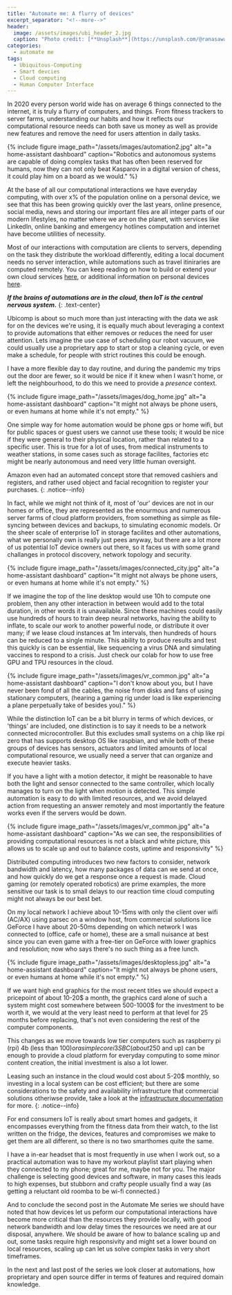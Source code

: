 ```yaml
---
title: "Automate me: A flurry of devices"
excerpt_separator: "<!--more-->"
header:
  image: /assets/images/ubi_header_2.jpg
  caption: "Photo credit: [**Unsplash**](https://unsplash.com/@ranasawalha)"
categories:
  - automate me
tags:
  - Ubiquitous-Computing
  - Smart devcies
  - Cloud computing
  - Human Computer Interface
---
```

In 2020 every person world wide has on average 6 things connected to the internet, it is truly a flurry of computers, and things. From fitness trackers to server farms, understanding our habits and how it reflects our computational resource needs can both save us money as well as provide new features and remove the need for users attention in daily tasks.
<!--more-->


{% include figure image_path="/assets/images/automation2.jpg" alt="a home-assistant dashboard" caption="Robotics and autonomous systems are capable of doing complex tasks that has often been reserved for humans, now they can not only beat Kasparov in a digital version of chess, it could play him on a board as we would." %}

At the base of all our computational interactions we have everyday computing, with over x% of the population online on a personal device, we see that this has been growing quickly over the last years, online presence, social media, news and storing our important files are all integer parts of our modern lifestyles, no matter where we are on the planet, with services like LinkedIn, online banking and emergency hotlines computation and internet have become utilities of necessity.

Most of our interactions with computation are clients to servers, depending on the task they distribute the workload differently, editing a local document needs no server interaction, while automations such as travel itiniraries are computed remotely. You can keep reading on how to build or extend your own cloud services [here](/automateme/), or additional information on personal devices [here](/workflow/desktop-hybrids/).

__*If the brains of automations are in the cloud, then IoT is the central nervous system.*__
{: .text-center}

Ubicomp is about so much more than just interacting with the data we ask for on the devices we're using, it is equally much about leveraging a context to provide automations that either removes or reduces the need for user attention. Lets imagine the use case of scheduling our robot vacuum, we could usually use a proprietary app to start or stop a cleaning cycle, or even make a schedule, for people with strict routines this could be enough. 

I have a more flexible day to day routine, and during the pandemic my trips out the door are fewer, so it would be nice if it knew when I wasn't home, or left the neighbourhood, to do this we need to provide a _presence_ context.

{% include figure image_path="/assets/images/dog_home.jpg" alt="a home-assistant dashboard" caption="It might not always be phone users, or even humans at home while it's not empty." %}

One simple way for home automation would be phone gps or home wifi, but for public spaces or guest users we cannot use these tools; it would be nice if they were general to their physical location, rather than related to a specific user. This is true for a lot of uses, from medical instruments to weather stations, in some cases such as storage facilites, factories etc might be nearly autonomous and need very little human oversight.

Amazon even had an automated concept store that removed cashiers and registers, and rather used object and facial recognition to register your purchases.
{: .notice--info}

In fact, while we might not think of it, most of 'our' devices are not in our homes or office, they are represented as the enourmous and numerous server farms of cloud platform providers, from something as simple as file-syncing between devices and backups, to simulating economic models. Or the sheer scale of enterprise IoT in storage facilites and other automations, what we personally own is really just pees anyway, but there are a lot more of us potential IoT device owners out there, so it faces us with some grand challanges in protocol discovery, network topology and security. 

{% include figure image_path="/assets/images/connected_city.jpg" alt="a home-assistant dashboard" caption="It might not always be phone users, or even humans at home while it's not empty." %}

If we imagine the top of the line desktop would use 10h to compute one problem, then any other interaction in between would add to the total duration, in other words it is unavailable. Since these machines could easily use hundreds of hours to train deep neural networks, having the ability to inflate, to scale our work to another powerful node, or distribute it over many; if we lease cloud instances at 1m intervals, then hundreds of hours can be reduced to a single minute. This ability to produce results and test this quickly is can be essential, like sequencing a virus DNA and simulating vaccines to respond to a crisis. Just check our colab for how to use free GPU and TPU resources in the cloud.

{% include figure image_path="/assets/images/vr_common.jpg" alt="a home-assistant dashboard" caption="I don't know  about you, but I have never been fond of all the cables, the noise from disks and fans of using stationary computers, (hearing a gaming rig under load is like experiencing a plane perpetually take of besides you)." %}

While the distinction IoT can be a bit blurry in terms of which devices, or 'things' are included, one distinction is to say it needs to be a network connected microcontroller.
But this excludes small systems on a chip like rpi zero that has supports desktop OS like raspbian, and while both of these groups of devices has sensors, actuators and limited amounts of local computational resource, we usually need a server that can organize and execute heavier tasks.

If you have a light with a motion detector, it might be reasonable to have both the light and sensor connected to the same controller, which locally manages to turn on the light when motion is detected. This simple automation is easy to do with limited resources, and we avoid delayed action from requesting an answer remotely and most importantly the feature works even if the servers would be down.

{% include figure image_path="/assets/images/vr_common.jpg" alt="a home-assistant dashboard" caption="As we can see, the responsibilities of providing computational resources is not a black and white picture, this allows us to scale up and out to balance costs, uptime and responsivity" %}

Distributed computing introduces two new factors to consider, network bandwidth and latency, how many packages of data can we send at once, and how quickly do we get a response once a request is made. Cloud gaming (or remotely operated robotics) are prime examples, the more sensitive our task is to small delays to our reaction time cloud computing might not always be our best bet.

On my local network I achieve about 10-15ms with only the client over wifi (AC/AX) using parsec on a window host, from commercial solutions lice GeForce I have about 20-50ms depending on which network I was connected to (office, cafe or home), these are a small nuisance at best since you can even game with a free-tier on GeForce with lower graphics and resolution; now who says there's no such thing as a free lunch.

{% include figure image_path="/assets/images/desktopless.jpg" alt="a home-assistant dashboard" caption="It might not always be phone users, or even humans at home while it's not empty." %}

If we want high end graphics for the most recent titles we should expect a pricepoint of about 10-20$ a month, the graphics card alone of such a system might cost somewhere between 500-1000$ for the investment to be worth it, we would at the very least need to perform at that level for 25 months before replacing, that's not even considering the rest of the computer components.

This changes as we move towards low tier computers such as raspberry pi (rpi) 4b (less than 100$) or a simple core i3 SBC (about 250$ and up) can be enough to provide a cloud platform for everyday computing to some minor content creation, the initial investment is also a lot lower.

Leasing such an instance in the cloud would cost about 5-20$ monthly, so investing in a local system can be cost efficient; but there are some considerations to the safety and availability infrastructure that commercial solutions otheriwse provide, take a look at the [infrastructure documentation](https://ceiku.github.io/automateme/infrastructure/) for more.
{: .notice--info}

For end consumers IoT is really about smart homes and gadgets, it encompasses everything from the fitness data from their watch, to the list written on the fridge, the devices, features and compromises we make to get them are all different, so there is no two smarthomes quite the same.

I have a in-ear headset that is most frequently in use when I work out, so a practical automation was to have my workout playlist start playing when they connected to my phone; great for me, maybe not for you. The major challenge is selecting good devices and software, in many cases this leads to high expenses, but stubborn and crafty people usually find a way (as getting a reluctant old roomba to be wi-fi connected.)

And to conclude the second post in the Automate Me series we should have noted that how devices let us peform our computational interactions have become more critical than the resources they provide locally, with good network bandwidth and low delay times the resources we need are at our disposal, anywhere. We should be aware of how to balance scaling up and out, some tasks require high responsivity and might set a lower bound on local resources, scaling up can let us solve complex tasks in very short timeframes.

In the next and last post of the series we look closer at automations, how proprietary and open source differ in terms of features and required domain knowledge.

